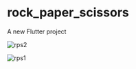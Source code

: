 # rock_paper_scissors

A new Flutter project




![rps2](https://user-images.githubusercontent.com/114760131/235512970-bf39d44e-1b2e-4cc7-b0d0-0eb523c0ac70.png)

![rps1](https://user-images.githubusercontent.com/114760131/235512968-5cae7719-69a3-4588-966a-707633feb99d.png)

